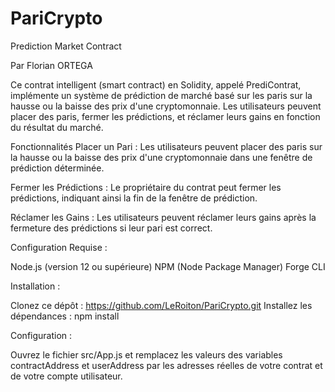 # PariCrypto
Prediction Market Contract

Par Florian ORTEGA

Ce contrat intelligent (smart contract) en Solidity, appelé PrediContrat, implémente un système de prédiction de marché basé sur les paris sur la hausse ou la baisse des prix d'une cryptomonnaie. Les utilisateurs peuvent placer des paris, fermer les prédictions, et réclamer leurs gains en fonction du résultat du marché.

Fonctionnalités
Placer un Pari : Les utilisateurs peuvent placer des paris sur la hausse ou la baisse des prix d'une cryptomonnaie dans une fenêtre de prédiction déterminée.

Fermer les Prédictions : Le propriétaire du contrat peut fermer les prédictions, indiquant ainsi la fin de la fenêtre de prédiction.

Réclamer les Gains : Les utilisateurs peuvent réclamer leurs gains après la fermeture des prédictions si leur pari est correct.

Configuration Requise :

Node.js (version 12 ou supérieure)
NPM (Node Package Manager)
Forge CLI

Installation :

Clonez ce dépôt : https://github.com/LeRoiton/PariCrypto.git
Installez les dépendances : npm install

Configuration :

Ouvrez le fichier src/App.js et remplacez les valeurs des variables contractAddress et userAddress par les adresses réelles de votre contrat et de votre compte utilisateur.
